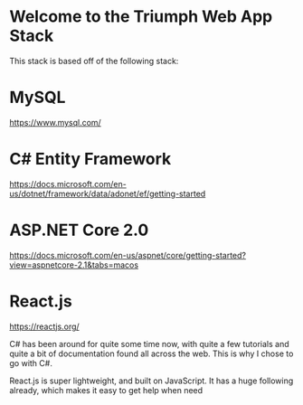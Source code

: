 # Welcome to the Triumph Web App Stack

This stack is based off of the following stack:

# MySQL
https://www.mysql.com/

# C# Entity Framework
https://docs.microsoft.com/en-us/dotnet/framework/data/adonet/ef/getting-started

# ASP.NET Core 2.0
https://docs.microsoft.com/en-us/aspnet/core/getting-started?view=aspnetcore-2.1&tabs=macos

# React.js
https://reactjs.org/

C# has been around for quite some time now, with quite a few tutorials and quite a bit of documentation found all across the
web. This is why I chose to go with C#. 

React.js is super lightweight, and built on JavaScript. It has a huge following already, which makes it easy to get help when need

